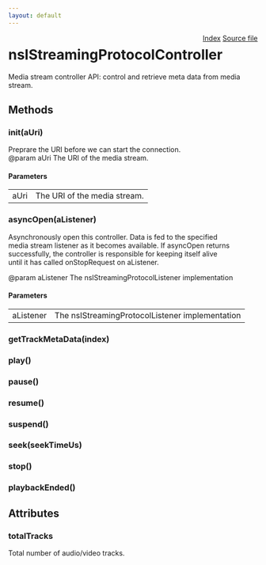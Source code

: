 ```yaml
---
layout: default
---
```

<div class='links' style='float:right'><a href="../index.html">Index</a>
<a href="http://dxr.mozilla.org/mozilla-central/source/netwerk/base/public/nsIStreamingProtocolController.idl">Source file</a>
</div>

# nsIStreamingProtocolController #
  
Media stream controller API: control and retrieve meta data from media stream.  
  

## Methods ##

### init(aUri) ###
  
Preprare the URI before we can start the connection.  
@param aUri The URI of the media stream.  
  

#### Parameters ####

<table>

<tr>
<td>aUri</td>
<td>The URI of the media stream.  
</td>
</tr>

</table>

### asyncOpen(aListener) ###
  
Asynchronously open this controller.  Data is fed to the specified  
media stream listener as it becomes available. If asyncOpen returns  
successfully, the controller is responsible for keeping itself alive  
until it has called onStopRequest on aListener.  
  
@param aListener The nsIStreamingProtocolListener implementation  
  

#### Parameters ####

<table>

<tr>
<td>aListener</td>
<td>The nsIStreamingProtocolListener implementation  
</td>
</tr>

</table>

### getTrackMetaData(index) ###

### play() ###

### pause() ###

### resume() ###

### suspend() ###

### seek(seekTimeUs) ###

### stop() ###

### playbackEnded() ###

## Attributes ##

### totalTracks ###
  
Total number of audio/video tracks.  
  
